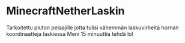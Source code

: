 # MinecraftNetherLaskin
Tarkoitettu pluton pelaajille jotta tulisi vähemmän laskuvirheitä hornan koordinaatteja laskiessa
Meni 15 minuuttia tehdä lol

